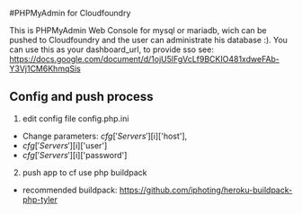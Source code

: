 #PHPMyAdmin for Cloudfoundry

This is PHPMyAdmin Web Console for mysql or mariadb, wich can be pushed to Cloudfoundry and the user can administrate his database :). 
You can use this as your dashboard_url, to provide sso see:
https://docs.google.com/document/d/1ojU5lFgVcLf9BCKIO481xdweFAb-Y3Vj1CM6KhmqSis

## Config and push process

1. edit config file config.php.ini
  * Change parameters: $cfg['Servers'][$i]['host'], 
  * $cfg['Servers'][$i]['user']
  * $cfg['Servers'][$i]['password']

2. push app to cf use php buildpack
  * recommended buildpack: https://github.com/iphoting/heroku-buildpack-php-tyler